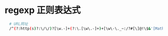 # regexp 正则表达式


```bash
  # URL网址
  /^(?:http(s)?:\/\/)?[\w.-]+(?:\.[\w\.-]+)+[\w\-\._~:/?#[\]@!\$&'[Math Processing Error]\*\+,;=.]+$/
```

